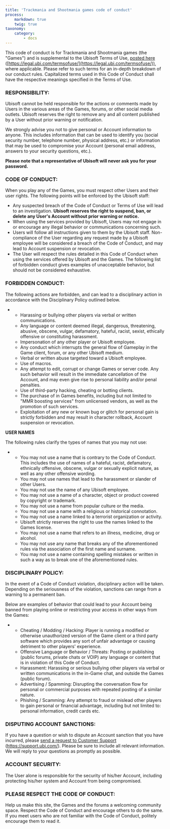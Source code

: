 ```yaml
---
title: 'Trackmania and Shootmania games code of conduct'
process:
    markdown: true
    twig: true
taxonomy:
    category:
        - docs
---
```


This code of conduct is for Trackmania and Shootmania games (the &quot;Games&quot;) and is supplemental to the Ubisoft Terms of Use, [posted here](https://legal.ubi.com/termsofuse/) ([https://legal.ubi.com/termsofuse/](https://legal.ubi.com/termsofuse/)), where applicable. Please refer to such terms for an in-depth breakdown of our conduct rules. Capitalized terms used in this Code of Conduct shall have the respective meanings specified in the Terms of Use.

### RESPONSIBILITY:

Ubisoft cannot be held responsible for the actions or comments made by Users in the various areas of the Games, forums, or other social media outlets. Ubisoft reserves the right to remove any and all content published by a User without prior warning or notification.

We strongly advise you not to give personal or Account information to anyone. This includes information that can be used to identify you (social security number, telephone number, physical address, etc.) or information that may be used to compromise your Account (personal email address, answers to your security questions, etc.).

**Please note that a representative of Ubisoft will never ask you for your password.**

### CODE OF CONDUCT:

When you play any of the Games, you must respect other Users and their user rights. The following points will be enforced by the Ubisoft staff:

- Any suspected breach of the Code of Conduct or Terms of Use will lead to an investigation.  **Ubisoft reserves the right to suspend, ban, or delete any User&#39;s Account without prior warning or notice.**
- When using the services provided by Ubisoft, Users may not engage in or encourage any illegal behavior or communications concerning such.
- Users will follow all instructions given to them by the Ubisoft staff. Non-compliance of the User regarding any request made by a Ubisoft employee will be considered a breach of the Code of Conduct, and may lead to Account suspension or revocation.
- The User will respect the rules detailed in this Code of Conduct when using the services offered by Ubisoft and the Games. The following list of forbidden conduct gives examples of unacceptable behavior, but should not be considered exhaustive.

### FORBIDDEN CONDUCT:

The following actions are forbidden, and can lead to a disciplinary action in accordance with the Disciplinary Policy outlined below.

-
  - Harassing or bullying other players via verbal or written communications.
  - Any language or content deemed illegal, dangerous, threatening, abusive, obscene, vulgar, defamatory, hateful, racist, sexist, ethically offensive or constituting harassment.
  - Impersonation of any other player or Ubisoft employee.
  - Any conduct which interrupts the general flow of Gameplay in the Game client, forum, or any other Ubisoft medium.
  - Verbal or written abuse targeted toward a Ubisoft employee.
  - Use of macros.
  - Any attempt to edit, corrupt or change Games or server code. Any such behavior will result in the immediate cancellation of the Account, and may even give rise to personal liability and/or penal penalties.
  - Use of third-party hacking, cheating or botting clients.
  - The purchase of in Games benefits, including but not limited to &quot;MMR boosting services&quot; from unlicensed vendors, as well as the promotion of such services.
  - Exploitation of any new or known bug or glitch for personal gain is strictly forbidden and may result in character rollback, Account suspension or revocation.

**USER NAMES**

The following rules clarify the types of names that you may not use:

-
  - You may not use a name that is contrary to the Code of Conduct. This includes the use of names of a hateful, racist, defamatory, ethnically offensive, obscene, vulgar or sexually explicit nature, as well as any other offensive wording.
  - You may not use names that lead to the harassment or slander of other Users.
  - You may not use the name of any Ubisoft employee.
  - You may not use a name of a character, object or product covered by copyright or trademark.
  - You may not use a name from popular culture or the media.
  - You may not use a name with a religious or historical connotation.
  - You may not use a name linked to a terrorist organization or activity.
  - Ubisoft strictly reserves the right to use the names linked to the Games license.
  - You may not use a name that refers to an illness, medicine, drug or alcohol.
  - You may not use any name that breaks any of the aforementioned rules via the association of the first name and surname.
  - You may not use a name containing spelling mistakes or written in such a way as to break one of the aforementioned rules.

### DISCIPLINARY POLICY:

In the event of a Code of Conduct violation, disciplinary action will be taken. Depending on the seriousness of the violation, sanctions can range from a warning to a permanent ban.

Below are examples of behavior that could lead to your Account being banned from playing online or restricting your access in other ways from the Games:

-
  - Cheating / Modding / Hacking: Player is running a modified or otherwise unauthorized version of the Game client or a third party software which provides any sort of unfair advantage or causing detriment to other players&#39; experience.
  - Offensive Language or Behavior / Threats: Posting or publishing (public forums, private chats or VOIP) any language or content that is in violation of this Code of Conduct.
  - Harassment: Harassing or serious bullying other players via verbal or written communications in the in-Game chat, and outside the Games (public forum).
  - Advertising / Spamming: Disrupting the conversation flow for personal or commercial purposes with repeated posting of a similar nature.
  - Phishing / Scamming: Any attempt to fraud or mislead other players to gain personal or financial advantage, including but not limited to: personal information, credit cards etc.

### DISPUTING ACCOUNT SANCTIONS:

If you have a question or wish to dispute an Account sanction that you have incurred, please [send a request to Customer Support](https://support.ubi.com/en-us/Cases/New) (https://support.ubi.com/). Please be sure to include all relevant information. We will reply to your questions as promptly as possible.

### ACCOUNT SECURITY:

The User alone is responsible for the security of his/her Account, including protecting his/her system and Account from being compromised.

### PLEASE RESPECT THE CODE OF CONDUCT:

Help us make this site, the Games and the forums a welcoming community space. Respect the Code of Conduct and encourage others to do the same. If you meet users who are not familiar with the Code of Conduct, politely encourage them to read it.
